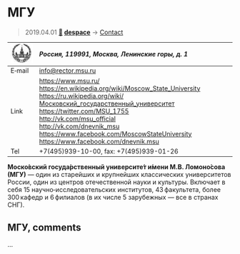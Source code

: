 # МГУ
> 2019.04.01 **[🚀](../index/index.md) [despace](index.md)** → [Contact](contact.md)

|[![](f/contact/m/msu_logo1_thumb.jpg)](f/contact/m/msu_logo1.png)|*Россия, 119991, Москва, Ленинские горы, д. 1*|
|:--|:--|
|E‑mail| <info@rector.msu.ru> |
|Link| <https://www.msu.ru/><br> <https://en.wikipedia.org/wiki/Moscow_State_University><br> <https://ru.wikipedia.org/wiki/Московский_государственный_университет><br> <https://twitter.com/MSU_1755><br> <http://vk.com/msu_official><br> <http://vk.com/dnevnik_msu><br> <https://www.facebook.com/MoscowStateUniversity><br> <https://www.facebook.com/dnevnik.msu> |
|Tel| +7(495)939-10-00, fax: +7(495)939-01-26 |

**Моско́вский госуда́рственный университе́т и́мени М.В. Ломоно́сова (МГУ)** — один из старейших и крупнейших классических университетов России, один из центров отечественной науки и культуры. Включает в себя 15 научно‑исследовательских институтов, 43 факультета, более 300 кафедр и 6 филиалов (в их числе 5 зарубежных — все в странах СНГ).


<p style="page-break-after:always"> </p>

## МГУ, comments

…
